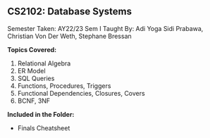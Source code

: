 ## CS2102: Database Systems

Semester Taken: AY22/23 Sem I
Taught By: Adi Yoga Sidi Prabawa, Christian Von Der Weth, Stephane Bressan

**Topics Covered:**
1. Relational Algebra
2. ER Model
3. SQL Queries
4. Functions, Procedures, Triggers
5. Functional Dependencies, Closures, Covers
6. BCNF, 3NF

**Included in the Folder:**
* Finals Cheatsheet